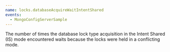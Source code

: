 ```yaml
---
name: locks.databaseAcquireWaitIntentShared
events:
  - MongoConfigServerSample
---
```


The number of times the database lock type acquisition in the Intent Shared (IS) mode encountered waits because the locks were held in a conflicting mode.
